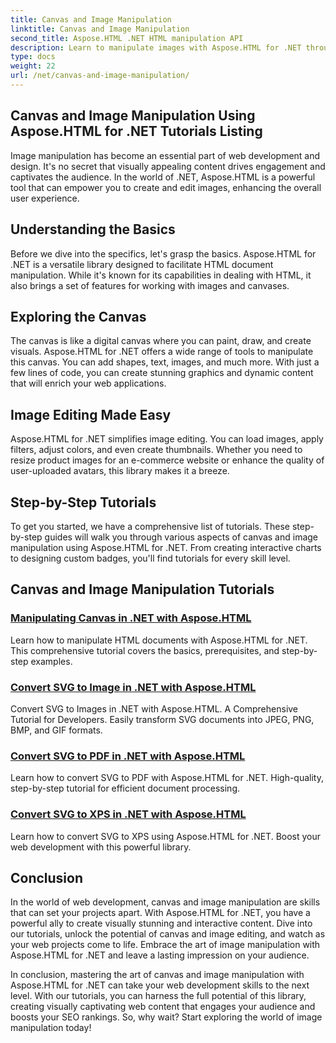 ```yaml
---
title: Canvas and Image Manipulation
linktitle: Canvas and Image Manipulation
second_title: Aspose.HTML .NET HTML manipulation API
description: Learn to manipulate images with Aspose.HTML for .NET through step-by-step tutorials. Discover the power of canvas and image editing.
type: docs
weight: 22
url: /net/canvas-and-image-manipulation/
---
```


## Canvas and Image Manipulation Using Aspose.HTML for .NET Tutorials Listing

Image manipulation has become an essential part of web development and design. It's no secret that visually appealing content drives engagement and captivates the audience. In the world of .NET, Aspose.HTML is a powerful tool that can empower you to create and edit images, enhancing the overall user experience.

## Understanding the Basics

Before we dive into the specifics, let's grasp the basics. Aspose.HTML for .NET is a versatile library designed to facilitate HTML document manipulation. While it's known for its capabilities in dealing with HTML, it also brings a set of features for working with images and canvases.

## Exploring the Canvas

The canvas is like a digital canvas where you can paint, draw, and create visuals. Aspose.HTML for .NET offers a wide range of tools to manipulate this canvas. You can add shapes, text, images, and much more. With just a few lines of code, you can create stunning graphics and dynamic content that will enrich your web applications.

## Image Editing Made Easy

Aspose.HTML for .NET simplifies image editing. You can load images, apply filters, adjust colors, and even create thumbnails. Whether you need to resize product images for an e-commerce website or enhance the quality of user-uploaded avatars, this library makes it a breeze.

## Step-by-Step Tutorials

To get you started, we have a comprehensive list of tutorials. These step-by-step guides will walk you through various aspects of canvas and image manipulation using Aspose.HTML for .NET. From creating interactive charts to designing custom badges, you'll find tutorials for every skill level.

## Canvas and Image Manipulation Tutorials
### [Manipulating Canvas in .NET with Aspose.HTML](./manipulating-canvas/)
Learn how to manipulate HTML documents with Aspose.HTML for .NET. This comprehensive tutorial covers the basics, prerequisites, and step-by-step examples.
### [Convert SVG to Image in .NET with Aspose.HTML](./convert-svg-to-image/)
Convert SVG to Images in .NET with Aspose.HTML. A Comprehensive Tutorial for Developers. Easily transform SVG documents into JPEG, PNG, BMP, and GIF formats.
### [Convert SVG to PDF in .NET with Aspose.HTML](./convert-svg-to-pdf/)
Learn how to convert SVG to PDF with Aspose.HTML for .NET. High-quality, step-by-step tutorial for efficient document processing.
### [Convert SVG to XPS in .NET with Aspose.HTML](./convert-svg-to-xps/)
Learn how to convert SVG to XPS using Aspose.HTML for .NET. Boost your web development with this powerful library.

## Conclusion

In the world of web development, canvas and image manipulation are skills that can set your projects apart. With Aspose.HTML for .NET, you have a powerful ally to create visually stunning and interactive content. Dive into our tutorials, unlock the potential of canvas and image editing, and watch as your web projects come to life. Embrace the art of image manipulation with Aspose.HTML for .NET and leave a lasting impression on your audience.

In conclusion, mastering the art of canvas and image manipulation with Aspose.HTML for .NET can take your web development skills to the next level. With our tutorials, you can harness the full potential of this library, creating visually captivating web content that engages your audience and boosts your SEO rankings. So, why wait? Start exploring the world of image manipulation today!